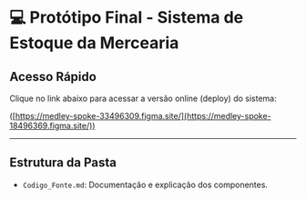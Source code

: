 # 💻 Protótipo Final - Sistema de Estoque da Mercearia

## Acesso Rápido

Clique no link abaixo para acessar a versão online (deploy) do sistema:

([https://medley-spoke-33496309.figma.site/](https://medley-spoke-18496369.figma.site/))

---

## Estrutura da Pasta

* `Codigo_Fonte.md`: Documentação e explicação dos componentes.
